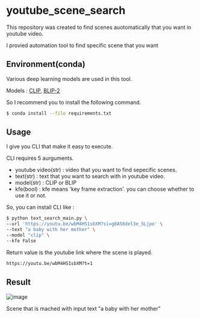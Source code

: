 # youtube_scene_search

This repository was created to find scenes auotomatically that you want in youtube video.

I provied automation tool to find specific scene that you want

## Environment(conda)

Various deep learning models are used in this tool.

 Models : [CLIP](https://github.com/openai/CLIP), [BLIP-2](https://github.com/salesforce/LAVIS/tree/main/projects/blip2)

 So I recommend you to install the following command.



```bash
$ conda install --file requirements.txt
```



## Usage

I give you CLI that make it easy to execute.

CLI requires 5 aurguments.

* youtube video(str) : video that you want to find sepecific scenes.
* text(str) : text that you want to search with in youtube video.
* model(str) : CLIP or BLIP
* kfe(bool) : kfe means 'key frame extraction'. you can choose whether to use it or not.

So, you can install CLI like :

```bash
$ python text_search_main.py \ 
--url 'https://youtu.be/wbM4HS1sbXM?si=g8A58del3e_5Ljpo' \
--text "a baby with her mother" \ 
--model "clip" \ 
--kfe False
```

Return value is the youtube link where the scene is played.

```bash
https://youtu.be/wbM4HS1sbXM?t=1
```
## Result

![image](https://github.com/gyuilLim/youtube_scene_search/assets/50009192/b58ffbee-d5d8-495a-a003-8784a76978b3)

Scene that is mached with input text "a baby with her mother"